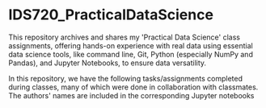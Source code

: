 # IDS720_PracticalDataScience
This repository archives and shares my 'Practical Data Science' class assignments, offering hands-on experience with real data using essential data science tools, like command line, Git, Python (especially NumPy and Pandas), and Jupyter Notebooks, to ensure data versatility.

In this repository, we have the following tasks/assignments completed during classes, many of which were done in collaboration with classmates. The authors' names are included in the corresponding Jupyter notebooks
